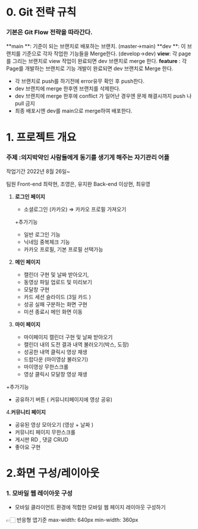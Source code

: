 
# 0. Git 전략 규칙

### 기본은 Git Flow 전략을 따라간다.

**main **: 기준이 되는 브랜치로 배포하는 브랜치. (master->main)
**dev **: 이 브랜치를 기준으로 각자 작업한 기능들을 Merge한다.  (develop->dev)
**view**: 각 page를 그리는 브랜치로 view 작업이 완료되면 dev 브랜치로 merge 한다.
**feature** : 각 Page를 개발하는 브랜치로 기능 개발이 완료되면 dev 브랜치로 Merge 한다.

- 각 브랜치로 push를 하기전에 error유무 확인 후 push한다.
- dev 브랜치에 merge 한후엔 브랜치를 삭제한다.
- dev 브랜치에 merge 한후에 conflict 가 일어난 경우엔 문제 해결시까지 push 나 pull 금지
- 최종 배포시엔 dev를 main으로 merge하여 배포한다.

# 1. 프로젝트 개요


### 주제 :의지박약인 사람들에게 동기를 생기게 해주는 자기관리 어플

작업기간
2022년 8월 26일~

팀원
Front-end 최락현, 조영은, 유지완
Back-end 이상현, 최유영



1. **로그인 페이지**
    - 소셜로그인 (카카오) ⇒ 카카오 프로필 가져오기
   
   
    +추가기능
    - 일반 로그인 기능
    - 닉네임 중복체크 기능
    - 카카오 프로필, 기본 프로필 선택가능
2. **메인 페이지**
    - 캘린더 구현 및  날짜 받아오기,
    - 동영상 파일 업로드 및 미리보기
    - 모달창 구현
    - 카드 세션 슬라이드 (3일 카드 )
    - 성공 실패 구분하는 화면 구현
    - 미션 종료시 메인 화면 이동
3. **마이 페이지**
    - 마이페이지 캘린더 구현 및 날짜 받아오기
    - 캘린더 내의 도전 결과 내역 불러오기(박스, 도장)
    - 성공한 내역 클릭시 영상 재생
    - 드랍다운 (마이영상 불러오기)
    - 마이영상 무한스크롤
    - 영상 클릭시 모달창 영상 재생
    

+추가기능

- 공유하기 버튼 ( 커뮤니티페이지에 영상 공유)

 4.**커뮤니티 페이지**

- 공유된 영상 모아오기 (영상 + 날짜 )
- 커뮤니티 페이지 무한스크롤
- 게시판 RD , 댓글 CRUD
- 좋아요 구현

# 2.화면 구성/레이아웃

### **1. 모바일 웹 레이아웃 구성**

- 모바일 클라이언트 환경에 적합한 모바일 웹 페이지 레이아웃 구성하기

<aside>
👉🏻 반응형 앱기준 
max-width: 640px
 min-width: 360px

</aside>

